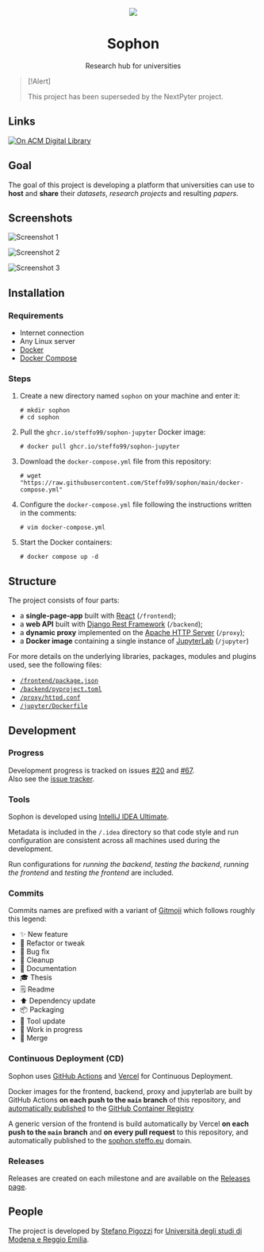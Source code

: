 <div align="center">

![](.media/icon-128x128_round.png)

# Sophon

Research hub for universities

</div>

> [!Alert]
> 
> This project has been superseded by the NextPyter project.

## Links

[![On ACM Digital Library](https://img.shields.io/badge/acm%20digital%20library-open%20access-b95709)](https://dl.acm.org/doi/abs/10.1145/3491418.3535163)


## Goal

The goal of this project is developing a platform that universities can use to **host** and **share** their _datasets_, _research projects_ and resulting _papers_.


## Screenshots

![Screenshot 1](https://user-images.githubusercontent.com/1540885/138204295-59c6efc3-a4fe-4c91-982b-8257e42b7970.png)

![Screenshot 2](https://user-images.githubusercontent.com/1540885/138204345-346d144f-914f-4435-8816-69abe4a34381.png)

![Screenshot 3](https://user-images.githubusercontent.com/1540885/138204387-69cd2e63-3030-48b8-a149-043e3e2393f7.png)


## Installation

### Requirements

- Internet connection
- Any Linux server
- [Docker][what-is-docker]
- [Docker Compose][what-is-compose]

[what-is-docker]: https://www.docker.com/

[what-is-compose]: https://docs.docker.com/compose/


### Steps

1. Create a new directory named `sophon` on your machine and enter it:
   ```console
   # mkdir sophon
   # cd sophon
   ```

2. Pull the `ghcr.io/steffo99/sophon-jupyter` Docker image:
   ```console
   # docker pull ghcr.io/steffo99/sophon-jupyter
   ```

3. Download the `docker-compose.yml` file from this repository:
   ```console
   # wget "https://raw.githubusercontent.com/Steffo99/sophon/main/docker-compose.yml"
   ```

4. Configure the `docker-compose.yml` file following the instructions written in the comments:
   ```console
   # vim docker-compose.yml
   ```

5. Start the Docker containers:
   ```console
   # docker compose up -d
   ```


## Structure

The project consists of four parts:

- a **single-page-app** built with [React][what-is-react] (`/frontend`);
- a **web API** built with [Django Rest Framework][what-is-drf] (`/backend`);
- a **dynamic proxy** implemented on the [Apache HTTP Server][what-is-httpd] (`/proxy`);
- a **Docker image** containing a single instance of [JupyterLab][what-is-jupyterlab] (`/jupyter`)

[what-is-react]: https://reactjs.org/

[what-is-drf]: https://www.django-rest-framework.org/

[what-is-httpd]: https://httpd.apache.org/

[what-is-jupyterlab]: https://jupyter.org/

For more details on the underlying libraries, packages, modules and plugins used, see the following files:

- [`/frontend/package.json`][lib-frontend]
- [`/backend/pyproject.toml`][lib-backend]
- [`/proxy/httpd.conf`][lib-proxy]
- [`/jupyter/Dockerfile`][lib-jupyter]

[lib-frontend]: https://github.com/Steffo99/sophon/blob/main/frontend/package.json

[lib-backend]: https://github.com/Steffo99/sophon/blob/main/backend/pyproject.toml

[lib-proxy]: https://github.com/Steffo99/sophon/blob/main/proxy/httpd.conf

[lib-jupyter]: https://github.com/Steffo99/sophon/blob/main/jupyter/Dockerfile


## Development

### Progress

Development progress is tracked on issues [#20][issue-#20] and [#67][issue-#67].  
Also see the [issue tracker][issue-tracker].

[issue-#20]: https://github.com/Steffo99/sophon/issues/20

[issue-#67]: https://github.com/Steffo99/sophon/issues/67

[issue-tracker]: https://github.com/Steffo99/sophon/issues


### Tools

Sophon is developed using [IntelliJ IDEA Ultimate][what-is-idea].

Metadata is included in the `/.idea` directory so that code style and run configuration are consistent across all machines used during the development.

Run configurations for *running the backend*, *testing the backend*, *running the frontend* and *testing the frontend* are included.

[what-is-idea]: https://www.jetbrains.com/idea/


### Commits

Commits names are prefixed with a variant of [Gitmoji][what-is-gitmoji] which follows roughly this legend:

- ✨ New feature
- 🔧 Refactor or tweak
- 🐛 Bug fix
- 🧹 Cleanup
- 📔 Documentation
- 🎓 Thesis
- 🗒 Readme
- ⬆ Dependency update
- 📦 Packaging
- 🔨 Tool update
- 🚧 Work in progress
- 🔀 Merge

[what-is-gitmoji]: https://gitmoji.dev/


### Continuous Deployment (CD)

Sophon uses [GitHub Actions][what-is-github-actions] and [Vercel][what-is-vercel] for Continuous Deployment.

[what-is-vercel]: https://vercel.com/

[what-is-github-actions]: https://docs.github.com/en/actions

Docker images for the frontend, backend, proxy and jupyterlab are built by GitHub Actions **on each push to the `main` branch** of this repository,
and [automatically published][list-containers] to the [GitHub Container Registry][what-is-github-containers]

[list-containers]: https://github.com/Steffo99?tab=packages&repo_name=sophon

[what-is-github-containers]: https://docs.github.com/en/packages/working-with-a-github-packages-registry/working-with-the-container-registry

A generic version of the frontend is build automatically by Vercel **on each push to the `main` branch** and **on every pull request** to this repository, and
automatically published to the [sophon.steffo.eu](https://sophon.steffo.eu) domain.


### Releases

Releases are created on each milestone and are available on the [Releases page][list-releases].

[list-releases]: https://github.com/Steffo99/sophon/releases


## People

The project is developed by [Stefano Pigozzi][who-is-stefano-pigozzi] for [Università degli studi di Modena e Reggio Emilia][what-is-unimore].

[who-is-stefano-pigozzi]: https://steffo.eu

[what-is-unimore]: https://www.unimore.it/
